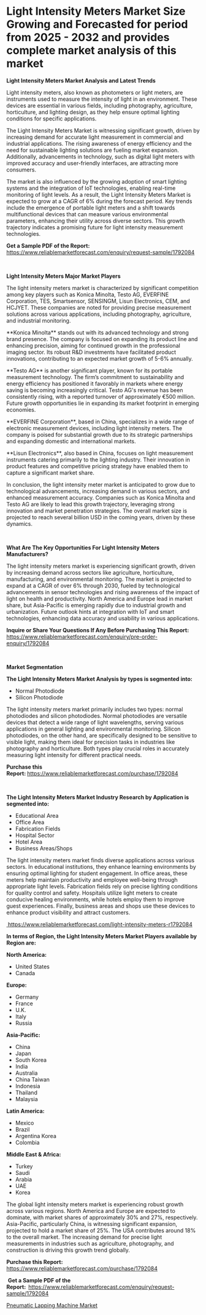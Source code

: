 <p><h1>Light Intensity Meters Market Size Growing and Forecasted for period from 2025 - 2032 and provides complete market analysis of this market</h1></p><p><strong>Light Intensity Meters Market Analysis and Latest Trends</strong></p>
<p><p>Light intensity meters, also known as photometers or light meters, are instruments used to measure the intensity of light in an environment. These devices are essential in various fields, including photography, agriculture, horticulture, and lighting design, as they help ensure optimal lighting conditions for specific applications.</p><p>The Light Intensity Meters Market is witnessing significant growth, driven by increasing demand for accurate light measurement in commercial and industrial applications. The rising awareness of energy efficiency and the need for sustainable lighting solutions are fueling market expansion. Additionally, advancements in technology, such as digital light meters with improved accuracy and user-friendly interfaces, are attracting more consumers.</p><p>The market is also influenced by the growing adoption of smart lighting systems and the integration of IoT technologies, enabling real-time monitoring of light levels. As a result, the Light Intensity Meters Market is expected to grow at a CAGR of 6% during the forecast period. Key trends include the emergence of portable light meters and a shift towards multifunctional devices that can measure various environmental parameters, enhancing their utility across diverse sectors. This growth trajectory indicates a promising future for light intensity measurement technologies.</p></p>
<p><strong>Get a Sample PDF of the Report:&nbsp;</strong> <a href="https://www.reliablemarketforecast.com/enquiry/request-sample/1792084?utm_campaign=1893&utm_medium=2&utm_source=Github&utm_content=ia&utm_term=20022025&utm_id=light-intensity-meters">https://www.reliablemarketforecast.com/enquiry/request-sample/1792084</a></p>
<p>&nbsp;</p>
<p><strong>Light Intensity Meters Major Market Players</strong></p>
<p><p>The light intensity meters market is characterized by significant competition among key players such as Konica Minolta, Testo AG, EVERFINE Corporation, TES, Smartsensor, SENSINGM, Lisun Electronics, CEM, and HCJYET. These companies are noted for providing precise measurement solutions across various applications, including photography, agriculture, and industrial monitoring.</p><p>**Konica Minolta** stands out with its advanced technology and strong brand presence. The company is focused on expanding its product line and enhancing precision, aiming for continued growth in the professional imaging sector. Its robust R&D investments have facilitated product innovations, contributing to an expected market growth of 5-6% annually.</p><p>**Testo AG** is another significant player, known for its portable measurement technology. The firm’s commitment to sustainability and energy efficiency has positioned it favorably in markets where energy saving is becoming increasingly critical. Testo AG's revenue has been consistently rising, with a reported turnover of approximately €500 million. Future growth opportunities lie in expanding its market footprint in emerging economies.</p><p>**EVERFINE Corporation**, based in China, specializes in a wide range of electronic measurement devices, including light intensity meters. The company is poised for substantial growth due to its strategic partnerships and expanding domestic and international markets. </p><p>**Lisun Electronics**, also based in China, focuses on light measurement instruments catering primarily to the lighting industry. Their innovation in product features and competitive pricing strategy have enabled them to capture a significant market share.</p><p>In conclusion, the light intensity meter market is anticipated to grow due to technological advancements, increasing demand in various sectors, and enhanced measurement accuracy. Companies such as Konica Minolta and Testo AG are likely to lead this growth trajectory, leveraging strong innovation and market penetration strategies. The overall market size is projected to reach several billion USD in the coming years, driven by these dynamics.</p></p>
<p>&nbsp;</p>
<p><strong>What Are The Key Opportunities For Light Intensity Meters Manufacturers?</strong></p>
<p><p>The light intensity meters market is experiencing significant growth, driven by increasing demand across sectors like agriculture, horticulture, manufacturing, and environmental monitoring. The market is projected to expand at a CAGR of over 6% through 2030, fueled by technological advancements in sensor technologies and rising awareness of the impact of light on health and productivity. North America and Europe lead in market share, but Asia-Pacific is emerging rapidly due to industrial growth and urbanization. Future outlook hints at integration with IoT and smart technologies, enhancing data accuracy and usability in various applications.</p></p>
<p><strong>Inquire or Share Your Questions If Any Before Purchasing This Report:</strong> <a href="https://www.reliablemarketforecast.com/enquiry/pre-order-enquiry/1792084?utm_campaign=1893&utm_medium=2&utm_source=Github&utm_content=ia&utm_term=20022025&utm_id=light-intensity-meters">https://www.reliablemarketforecast.com/enquiry/pre-order-enquiry/1792084</a></p>
<p>&nbsp;</p>
<p><strong>Market Segmentation</strong></p>
<p><strong>The Light Intensity Meters Market Analysis by types is segmented into:</strong></p>
<p><ul><li>Normal Photodiode</li><li>Silicon Photodiode</li></ul></p>
<p><p>The light intensity meters market primarily includes two types: normal photodiodes and silicon photodiodes. Normal photodiodes are versatile devices that detect a wide range of light wavelengths, serving various applications in general lighting and environmental monitoring. Silicon photodiodes, on the other hand, are specifically designed to be sensitive to visible light, making them ideal for precision tasks in industries like photography and horticulture. Both types play crucial roles in accurately measuring light intensity for different practical needs.</p></p>
<p><strong>Purchase this Report:&nbsp;</strong><a href="https://www.reliablemarketforecast.com/purchase/1792084?utm_campaign=1893&utm_medium=2&utm_source=Github&utm_content=ia&utm_term=20022025&utm_id=light-intensity-meters">https://www.reliablemarketforecast.com/purchase/1792084</a></p>
<p>&nbsp;</p>
<p><strong>The Light Intensity Meters Market Industry Research by Application is segmented into:</strong></p>
<p><ul><li>Educational Area</li><li>Office Area</li><li>Fabrication Fields</li><li>Hospital Sector</li><li>Hotel Area</li><li>Business Areas/Shops</li></ul></p>
<p><p>The light intensity meters market finds diverse applications across various sectors. In educational institutions, they enhance learning environments by ensuring optimal lighting for student engagement. In office areas, these meters help maintain productivity and employee well-being through appropriate light levels. Fabrication fields rely on precise lighting conditions for quality control and safety. Hospitals utilize light meters to create conducive healing environments, while hotels employ them to improve guest experiences. Finally, business areas and shops use these devices to enhance product visibility and attract customers.</p></p>
<p><a href="https://www.reliablemarketforecast.com/light-intensity-meters-r1792084?utm_campaign=1893&utm_medium=2&utm_source=Github&utm_content=ia&utm_term=20022025&utm_id=light-intensity-meters">&nbsp;https://www.reliablemarketforecast.com/light-intensity-meters-r1792084</a></p>
<p><strong>In terms of Region, the Light Intensity Meters Market Players available by Region are:</strong></p>
<p>
    <p> <strong> North America: </strong>
        <ul>
            <li>United States</li>
            <li>Canada</li>
        </ul>
        </p> 
    <p> <strong> Europe: </strong>
        <ul>
            <li>Germany</li>
            <li>France</li>
            <li>U.K.</li>
            <li>Italy</li>
            <li>Russia</li>
        </ul>
        </p> 
    <p> <strong> Asia-Pacific: </strong>
        <ul>
            <li>China</li>
            <li>Japan</li>
            <li>South Korea</li>
            <li>India</li>
            <li>Australia</li>
            <li>China Taiwan</li>
            <li>Indonesia</li>
            <li>Thailand</li>
            <li>Malaysia</li>
        </ul>
        </p> 
    <p> <strong> Latin America: </strong>
        <ul>
            <li>Mexico</li>
            <li>Brazil</li>
            <li>Argentina Korea</li>
            <li>Colombia</li>
        </ul>
        </p> 
    <p> <strong> Middle East & Africa: </strong>
        <ul>
            <li>Turkey</li>
            <li>Saudi</li>
            <li>Arabia</li>
            <li>UAE</li>
            <li>Korea</li>
        </ul>
    </p>
    </p>
<p><p>The global light intensity meters market is experiencing robust growth across various regions. North America and Europe are expected to dominate, with market shares of approximately 30% and 27%, respectively. Asia-Pacific, particularly China, is witnessing significant expansion, projected to hold a market share of 25%. The USA contributes around 18% to the overall market. The increasing demand for precise light measurements in industries such as agriculture, photography, and construction is driving this growth trend globally.</p></p>
<p><strong>Purchase this Report: </strong><a href="https://www.reliablemarketforecast.com/purchase/1792084?utm_campaign=1893&utm_medium=2&utm_source=Github&utm_content=ia&utm_term=20022025&utm_id=light-intensity-meters">https://www.reliablemarketforecast.com/purchase/1792084</a></p>
<p>&nbsp;<strong>Get a Sample PDF of the Report:&nbsp;&nbsp;</strong><a href="https://www.reliablemarketforecast.com/enquiry/request-sample/1792084?utm_campaign=1893&utm_medium=2&utm_source=Github&utm_content=ia&utm_term=20022025&utm_id=light-intensity-meters">https://www.reliablemarketforecast.com/enquiry/request-sample/1792084</a></p>
<p><strong></strong></p>
<p><p><a href="https://github.com/PeterParrish5/Market-Research-Report-List-7/blob/main/pneumatic-lapping-machine-market.md?utm_campaign=1893&utm_medium=2&utm_source=Github&utm_content=ia&utm_term=20022025&utm_id=light-intensity-meters">Pneumatic Lapping Machine Market</a></p></p>